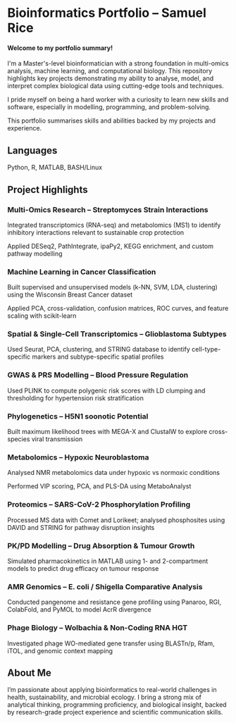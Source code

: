 # Bioinformatics Portfolio – Samuel Rice

#### Welcome to my portfolio summary!

I'm a Master's-level bioinformatician with a strong foundation in multi-omics analysis, machine learning, and computational biology. This repository highlights key projects demonstrating my ability to analyse, model, and interpret complex biological data using cutting-edge tools and techniques.

I pride myself on being a hard worker with a curiosity to learn new skills and software, especially in modelling, programming, and problem-solving.

This portfolio summarises skills and abilities backed by my projects and experience.

## Languages
Python, 
R, 
MATLAB, 
BASH/Linux



## Project Highlights
### Multi-Omics Research – Streptomyces Strain Interactions
Integrated transcriptomics (RNA-seq) and metabolomics (MS1) to identify inhibitory interactions relevant to sustainable crop protection

Applied DESeq2, PathIntegrate, ipaPy2, KEGG enrichment, and custom pathway modelling

### Machine Learning in Cancer Classification
Built supervised and unsupervised models (k-NN, SVM, LDA, clustering) using the Wisconsin Breast Cancer dataset

Applied PCA, cross-validation, confusion matrices, ROC curves, and feature scaling with scikit-learn

### Spatial & Single-Cell Transcriptomics – Glioblastoma Subtypes
Used Seurat, PCA, clustering, and STRING database to identify cell-type-specific markers and subtype-specific spatial profiles

### GWAS & PRS Modelling – Blood Pressure Regulation
Used PLINK to compute polygenic risk scores with LD clumping and thresholding for hypertension risk stratification

### Phylogenetics – H5N1 soonotic Potential
Built maximum likelihood trees with MEGA-X and ClustalW to explore cross-species viral transmission

### Metabolomics – Hypoxic Neuroblastoma
Analysed NMR metabolomics data under hypoxic vs normoxic conditions

Performed VIP scoring, PCA, and PLS-DA using MetaboAnalyst

### Proteomics – SARS-CoV-2 Phosphorylation Profiling
Processed MS data with Comet and Lorikeet; analysed phosphosites using DAVID and STRING for pathway disruption insights

### PK/PD Modelling – Drug Absorption & Tumour Growth
Simulated pharmacokinetics in MATLAB using 1- and 2-compartment models to predict drug efficacy on tumour response

### AMR Genomics – E. coli / Shigella Comparative Analysis
Conducted pangenome and resistance gene profiling using Panaroo, RGI, ColabFold, and PyMOL to model AcrR divergence

### Phage Biology – Wolbachia & Non-Coding RNA HGT
Investigated phage WO-mediated gene transfer using BLASTn/p, Rfam, iTOL, and genomic context mapping

## About Me
I’m passionate about applying bioinformatics to real-world challenges in health, sustainability, and microbial ecology. I bring a strong mix of analytical thinking, programming proficiency, and biological insight, backed by research-grade project experience and scientific communication skills.



